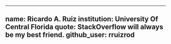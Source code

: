
---
name: Ricardo A. Ruiz
institution: University Of Central Florida
quote: StackOverflow will always be my best friend.
github_user: rruizrod
---